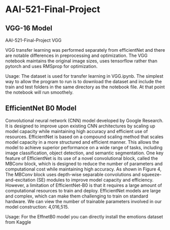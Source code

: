 # AAI-521-Final-Project
## VGG-16 Model
AAI-521-Final-Project VGG

VGG transfer learning was performed separately from efficientNet and there are notable differences in preprocessing and optimization. The VGG notebook maintains the original image sizes, uses tensorflow rather than pytorch and uses RMSprop for optimization.

Usage: The dataset is used for transfer learning in VGG.ipynb. The simplest way to allow the program to run is to download the dataset and include the train and test folders in the same directory as the notebook file. At that point the notebook will run smoothely.

## EfficientNet B0 Model
Convolutional neural network (CNN) model developed by Google Research. It is designed to improve upon existing CNN architectures by scaling up model capacity while maintaining high accuracy and efficient use of resources.
EfficientNet is based on a compound scaling method that scales model capacity in a more structured and efficient manner. This allows the model to achieve superior performance on a wide range of tasks, including image classification, object detection, and semantic segmentation.
One key feature of EfficientNet is its use of a novel convolutional block, called the MBConv block, which is designed to reduce the number of parameters and computational cost while maintaining high accuracy. As shown in Figure 4, The MBConv block uses depth-wise separable convolutions and squeeze-and-excitation (SE) modules to improve model capacity and efficiency. 
However, a limitation of EfficientNet-B0 is that it requires a large amount of computational resources to train and deploy. EfficientNet models are large and complex, which can make them challenging to train on standard hardware. We can view the number of trainable parameters involved in our model construction: 4,016,515.  

Usage: For the EffnetB0 model you can directly install the emotions dataset from Kaggle
